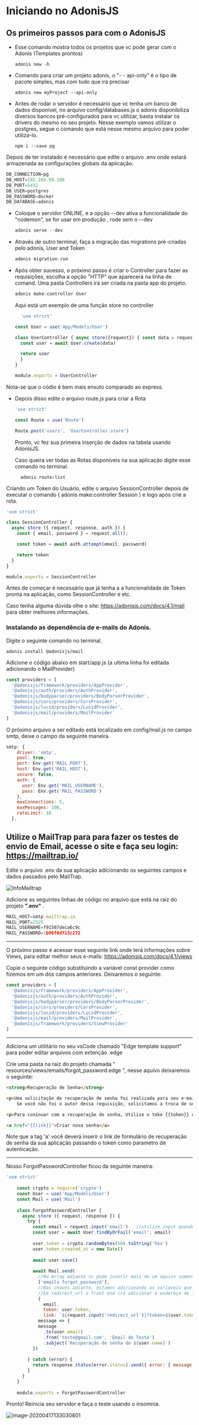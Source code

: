 # Iniciando no AdonisJS

## Os primeiros passos para com o AdonisJS

- Esse comando mostra todos os projetos que vc pode gerar com o Adonis (Templates prontos)

  ````
  adonis new -h
  ````

- Comando para criar um projeto adonis, o "- - api-only" é o tipo de pacote simples, mas com tudo que irá precisar

  ````
  adonis new myProject --api-only
  ````

- Antes de rodar o servidor é necessário que vc tenha um banco de dados disponível, no arquivo  config/databases.js o adonis disponibiliza diversos bancos pré-configurados para vc utilizar, basta instalar os drivers do mesmo no seu projeto. Nesse exemplo vamos utilizar o postgres, segue o comando que está nesse mesmo arquivo para poder utiliza-lo.

  ````
  npm i --save pg
  ````



Depois de ter instalado é necessário que edite o arquivo .env onde estará armazenada as configurações globais da aplicação.

```javascript
DB_CONNECTION=pg
DB_HOST=192.168.99.100
DB_PORT=5432
DB_USER=postgres
DB_PASSWORD=docker
DB_DATABASE=adonis
```

- Coloque o servidor ONLINE, e a opção --dev ativa a funcionalidade do "nodemon", se for usar em produção , rode sem o --dev

  ````javascript
  adonis serve --dev
  ````

- Através de outro terminal, faça a migração das migrations pré-criadas pelo adonis, User and Token

  ````javascript
  adonis migration:run
  ````

- Após obter sucesso, o próximo passo é criar o Controller para fazer as requisições, escolha a opção "HTTP" que aparecerá na linha de comand. Uma pasta Controllers irá ser criada na pasta app do projeto.

  ````javascript
  adonis make:controller User
  ````

  

  Aqui está um exemplo de uma função store no controller

  ```javascript
    'use strict'
  
  const User = use('App/Models/User')
  
  class UserController { async store({request}) { const data = request.only(['username', 'email', 'password'])
    const user = await User.create(data)
  
    return user
  	}
  }
  
  module.exports = UserController
  ```


Nota-se que o códio é bem mais enxuto comparado ao express.

- Depois disso edite o arquivo route.js para criar a Rota

  ````javascript
  'use strict'
  
  const Route = use('Route')
  
  Route.post('users', 'UserController.store')
  ````

  Pronto, vc fez sua primeira inserção de dados na tabela usando AdonisJS.

  

  Caso queira ver todas as Rotas disponíveis na sua aplicação digite esse comando no terminal.

  ````
    adonis route:list
  ````

  

Criando um Token do Usuário, edite o arquivo SessionController depois de executar o comando ( adonis make:controller Session ) e logo após crie a rota.

````javascript
'use strict'

class SessionController {
  async store ({ request, response, auth }) {
    const { email, password } = request.all();

    const token = await auth.attempt(email, password)

    return token
  }
}

module.exports = SessionController
````

  Antes de começar é necessário que já tenha a a funcionalidade de Token pronta na aplicação, como SessionController e etc.

  Caso tenha alguma dúvida olhe o site: https://adonisjs.com/docs/4.1/mail  para obter melhores informações.

  

### Instalando as dependência de e-mails do Adonis.

Digite o seguinte comando no terminal.

```
adonis install @adonisjs/mail
```

Adicione o código abaixo em start/app.js (a ultima linha foi editada adicionando o MailProvider)

```javascript
const providers = [
  '@adonisjs/framework/providers/AppProvider',
  '@adonisjs/auth/providers/AuthProvider',
  '@adonisjs/bodyparser/providers/BodyParserProvider',
  '@adonisjs/cors/providers/CorsProvider',
  '@adonisjs/lucid/providers/LucidProvider',
  '@adonisjs/mail/providers/MailProvider'
]
```

O próximo arquivo a ser editado está localizado em config/mail.js no campo smtp, deixe o campo da seguinte maneira.

```javascript
smtp: {
    driver: 'smtp',
    pool: true,
    port: Env.get('MAIL_PORT'),
    host: Env.get('MAIL_HOST'),
    secure: false,
    auth: {
      user: Env.get('MAIL_USERNAME'),
      pass: Env.get('MAIL_PASSWORD')
    },
    maxConnections: 5,
    maxMessages: 100,
    rateLimit: 10
  },
```



## Utilize o MailTrap para para fazer os testes de envio de Email, acesse o site e faça seu login: https://mailtrap.io/

Edite o arquivo .env da sua aplicação adicionando os seguintes campos e dados passados pelo MailTrap.

![InfoMailtrap](../../../../UpImgsTypora/InfoMailtrap.PNG)

Adicione as seguintes linhas de código no arquivo que está na raiz do projeto **".env"** .

````javascript
MAIL_HOST=smtp.mailtrap.io
MAIL_PORT=2525
MAIL_USERNAME=f91507deca6c9c
MAIL_PASSWORD=1b96f0d715c272
````

---

O próximo passo é acessar esse seguinte link onde terá informações sobre Views, para editar melhor seus e-mails:  https://adonisjs.com/docs/4.1/views

Copie o seguinte código substituindo a variável const provider como fizemos em um dos campos anteriores. Deixaremos o seguinte:

````javascript
const providers = [
  '@adonisjs/framework/providers/AppProvider',
  '@adonisjs/auth/providers/AuthProvider',
  '@adonisjs/bodyparser/providers/BodyParserProvider',
  '@adonisjs/cors/providers/CorsProvider',
  '@adonisjs/lucid/providers/LucidProvider',
  '@adonisjs/mail/providers/MailProvider',
  '@adonisjs/framework/providers/ViewProvider'
]
````

---

Adiciona um utilitário no seu vsCode chamado "Edge template support" para poder editar arquivos com extenção .edge

Crie uma pasta na raiz do projeto chamada " resources/views/emails/forgot_password.edge ", nesse aquivo deixaremos o seguinte:

````html
<strong>Recuperação de Senha</strong>

<p>Uma solicitação de recuperação de senha foi realizada para seu e-mail ( {{email}} ).
    Se você não foi o autor dessa requisição, solicitamos a troca de senha imediata. </p>

<p>Para coninuar com a recuperação de senha, Utilize o toke {{token}} ou clique no link abaixo</p>

<a href="{{link}}">Criar nova senha</a>
````

Note que a tag 'a' você deverá inserir o link de formulário de recuperação de senha da sua aplicação passando o token como parametro de autenticação.

---

Nosso ForgotPasswordController ficou da seguinte maneira:

````javascript
'use strict'
    
    const crypto = require('crypto')
    const User = use('App/Models/User')
    const Mail = use('Mail')
    
    class ForgotPasswordController {
      async store ({ request, response }) {
        try {
          const email = request.input('email')   //utilize input quando precisar buscar um único parametro
          const user = await User.findByOrFail('email', email)
    
          user.token = crypto.randomBytes(10).toString('hex')
          user.token_created_at = new Date()
    
          await user.save()
    
          await Mail.send(
            //No Array adiante vc pode inserir mais de um aquivo somente de texto para o usuário, para evitar que seu dominio ploqueie qualquer tipo de email.
            ['emails.forgot_password'],
            //Nas chaves adiante, estamos adicionando as variaveis que passaremos como parametro, o token por exemplo, para ele entrar no formulário já autenticado.
            //Em redirect_url o front end irá adicionar o endereço do formulário de recuperação de senha
            {
              email,
              token: user.token,
              link: `${request.input('redirect_url')}?token=${user.token}`},
            message => {
            message
              .to(user.email)
              .from('teste@gmail.com', 'Email de Teste')
              .subject(`Recuperação de senha do ${user.name}`)
          })
    
        } catch (error) {
          return response.status(error.status).send({ error: { message: 'Algo não deu certo, esse e-mail existe?' }})
        }
      }
    }
    
    module.exports = ForgotPasswordController
````

Pronto!  Reinicia seu servidor e faça o teste usando o insomnia.

![image-20200417133030801](../../../../UpImgsTypora/image-20200417133030801.png)

